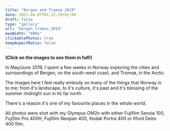 ```yaml
---
title: "Bergen and Tromsø 2019"
date: 2021-04-07T01:12:29+01:00
draft: false
type: "gallery"
url: "bergen_tromso_2019"
maxWidth: "800x"
clickablePhotos: true
keepAspectRatio: false
---
```

**(Click on the images to see them in full!)**
<style>
.wrap{
    width: 70% !important;
    max-width: 100em !important;
    @media screen and (max-width: 736px) {
        width: 90%;
    }}
    </style>

In May/June 2019, I spent a few weeks in Norway exploring the cities and surroundings of Bergen, on the south-west coast, and Tromsø, in the Arctic. 

The images here I feel really embody so many of the things that Norway is to me; from it's landscape, to it's culture, it's past and it's blessing of the summer midnight sun in its far north. 

There's a reason it's one of my favourite places in the whole world.  

All photos were shot with my Olympus OM2n with either Fujifilm Sensia 100, Fujifilm Pro 400H, Fujifilm Neopan 400, Kodak Portra 400 or Ilford Delta 400 film. 